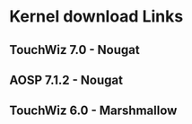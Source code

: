 # Kernel download Links

## TouchWiz 7.0 - Nougat

## AOSP 7.1.2 - Nougat

## TouchWiz 6.0 - Marshmallow
